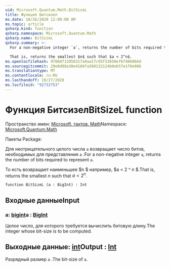 ```yaml
---
uid: Microsoft.Quantum.Math.BitSizeL
title: Функция Битсизел
ms.date: 10/26/2020 12:00:00 AM
ms.topic: article
qsharp.kind: function
qsharp.namespace: Microsoft.Quantum.Math
qsharp.name: BitSizeL
qsharp.summary: >-
  For a non-negative integer `a`, returns the number of bits required to represent `a`.

  That is, returns the smallest $n$ such that $a < 2^n$.
ms.openlocfilehash: 97068f12050317a9aa17c95f33650ef6f406066d
ms.sourcegitcommit: 29e0d88a30e4166fa580132124b0eb57e1f0e986
ms.translationtype: MT
ms.contentlocale: ru-RU
ms.lasthandoff: 10/27/2020
ms.locfileid: "92732753"
---
```

# <a name="bitsizel-function"></a><span data-ttu-id="4b6ed-102">Функция Битсизел</span><span class="sxs-lookup"><span data-stu-id="4b6ed-102">BitSizeL function</span></span>

<span data-ttu-id="4b6ed-103">Пространство имен: [Microsoft. тактов. Math](xref:Microsoft.Quantum.Math)</span><span class="sxs-lookup"><span data-stu-id="4b6ed-103">Namespace: [Microsoft.Quantum.Math](xref:Microsoft.Quantum.Math)</span></span>

<span data-ttu-id="4b6ed-104">Пакеты [](https://nuget.org/packages/)</span><span class="sxs-lookup"><span data-stu-id="4b6ed-104">Package: [](https://nuget.org/packages/)</span></span>


<span data-ttu-id="4b6ed-105">Для неотрицательного целого числа `a` возвращает число битов, необходимых для представления `a` .</span><span class="sxs-lookup"><span data-stu-id="4b6ed-105">For a non-negative integer `a`, returns the number of bits required to represent `a`.</span></span>

<span data-ttu-id="4b6ed-106">То есть возвращает наименьшее $n $ например, $a < 2 ^ n $.</span><span class="sxs-lookup"><span data-stu-id="4b6ed-106">That is, returns the smallest $n$ such that $a < 2^n$.</span></span>

```qsharp
function BitSizeL (a : BigInt) : Int
```


## <a name="input"></a><span data-ttu-id="4b6ed-107">Входные данные</span><span class="sxs-lookup"><span data-stu-id="4b6ed-107">Input</span></span>

### <a name="a--bigint"></a><span data-ttu-id="4b6ed-108">a: [bigint](xref:microsoft.quantum.lang-ref.bigint)</span><span class="sxs-lookup"><span data-stu-id="4b6ed-108">a : [BigInt](xref:microsoft.quantum.lang-ref.bigint)</span></span>

<span data-ttu-id="4b6ed-109">Целое число, для которого требуется вычислить битовую длину.</span><span class="sxs-lookup"><span data-stu-id="4b6ed-109">The integer whose bit-size is to be computed.</span></span>



## <a name="output--int"></a><span data-ttu-id="4b6ed-110">Выходные данные: [int](xref:microsoft.quantum.lang-ref.int)</span><span class="sxs-lookup"><span data-stu-id="4b6ed-110">Output : [Int](xref:microsoft.quantum.lang-ref.int)</span></span>

<span data-ttu-id="4b6ed-111">Разрядный размер `a` .</span><span class="sxs-lookup"><span data-stu-id="4b6ed-111">The bit-size of `a`.</span></span>